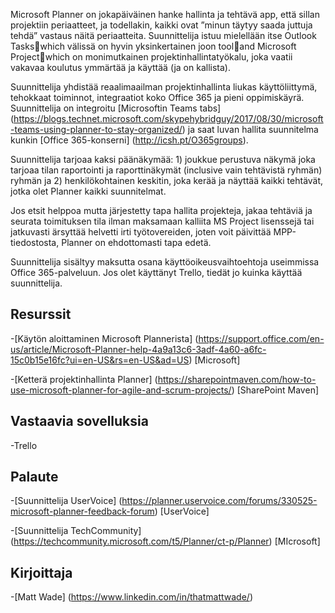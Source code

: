 

Microsoft Planner on jokapäiväinen hanke hallinta ja tehtävä app, että sillan projektiin periaatteet, ja todellakin, kaikki ovat ”minun täytyy saada juttuja tehdä” vastaus näitä periaatteita. Suunnittelija istuu mielellään itse Outlook Taskswhich välissä on hyvin yksinkertainen joon tooland Microsoft Projectwhich on monimutkainen projektinhallintatyökalu, joka vaatii vakavaa koulutus ymmärtää ja käyttää (ja on kallista). 

Suunnittelija yhdistää reaalimaailman projektinhallinta liukas käyttöliittymä, tehokkaat toiminnot, integraatiot koko Office 365 ja pieni oppimiskäyrä. Suunnittelija on integroitu [Microsoftin Teams tabs] (https://blogs.technet.microsoft.com/skypehybridguy/2017/08/30/microsoft-teams-using-planner-to-stay-organized/) ja saat luvan hallita suunnitelma kunkin [Office 365-konserni] (http://icsh.pt/O365groups).

Suunnittelija tarjoaa kaksi päänäkymää: 1) joukkue perustuva näkymä joka tarjoaa tilan raportointi ja raporttinäkymät (inclusive vain tehtävistä ryhmän) ryhmän ja 2) henkilökohtainen keskitin, joka kerää ja näyttää kaikki tehtävät, jotka olet Planner kaikki suunnitelmat.

Jos etsit helppoa mutta järjestetty tapa hallita projekteja, jakaa tehtäviä ja seurata toimituksen tila ilman maksamaan kalliita MS Project lisenssejä tai jatkuvasti ärsyttää helvetti irti työtovereiden, joten voit päivittää MPP-tiedostosta, Planner on ehdottomasti tapa edetä.

Suunnittelija sisältyy maksutta osana käyttöoikeusvaihtoehtoja useimmissa Office 365-palveluun. Jos olet käyttänyt Trello, tiedät jo kuinka käyttää suunnittelija.

Resurssit
---------

-[Käytön aloittaminen Microsoft Plannerista] (https://support.office.com/en-us/article/Microsoft-Planner-help-4a9a13c6-3adf-4a60-a6fc-15c0b15e16fc?ui=en-US&rs=en-US&ad=US)
    \[Microsoft\]

-[Ketterä projektinhallinta Planner] (https://sharepointmaven.com/how-to-use-microsoft-planner-for-agile-and-scrum-projects/)
    \[SharePoint Maven\]

Vastaavia sovelluksia
--------------------

-Trello

Palaute
---------

-[Suunnittelija UserVoice] (https://planner.uservoice.com/forums/330525-microsoft-planner-feedback-forum)
    \[UserVoice\]

-[Suunnittelija TechCommunity] (https://techcommunity.microsoft.com/t5/Planner/ct-p/Planner)
    \[MIcrosoft\]

Kirjoittaja
---------

-[Matt Wade] (https://www.linkedin.com/in/thatmattwade/)

